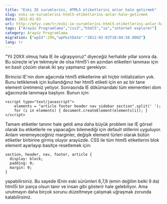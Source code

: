 ```yaml
---
title: "Eski IE surumlerini, HTML5 etiketlerini anlar hale getirmek"
slug: eski-ie-surumlerini-html5-etiketlerini-anlar-hale-getirmek
date: 2012-02-03
url: http://mfyz.com/tr/eski-ie-surumlerini-html5-etiketlerini-anlar-hale-getirmek/
tags: ["Arayüz Programlama","css3","html5","ie","internet explorer"]
category: Arayüz Programlama
migration: {"wpId":299,"wpPostDate":"2012-02-03T18:04:58.000Z"}
lang: tr
---
```


"Yil 20XX olmuş hala IE ile uğraşıyoruz" diyeceğiz herhalde yıllar sonra da. Bu süreçte ie'ye tekmeyle de olsa html5'i en azından etiketleri tanıması için en basit çözüm olarak iki şey yapmanız gerekiyor.

Birincisi IE'nin dom ağacında html5 etiketlerine ait hiçbir initialization yok. Bunu tetiklemek için kullandığınız her html5 etiketi için en az bir tane element üretmeniz yetiyor. Sonrasında IE dökümandaki tüm elementleri dom ağacınızda tanımaya başlıyor. Bunun için:
```
<script type="text/javascript">
	elements = "article footer header nav sidebar section".split(' ');
	for (i in elements) { document.createElement(elements[i]); }
</script>
```
Tamam etiketler tanınır hale geldi ama daha büyük problem ise IE görsel olarak bu etiketlerle ne yapacağını bilemediği için default stillerini uyguluyor. Anlam veremeyeceğiniz marginler, değişik element türleri olarak bütün etiketler birbirine girmiş oluyor arayüzde. CSS ile tüm html5 etiketlerini blok element ayarlayıp basitçe resetlemek için:
```
section, header, nav, footer, article {
  display: block;
  padding: 0;
  margin: 0;
}
```
yapabilirsiniz. Bu sayede IEnin eski sürümleri 6,7,8 (emin değilim belki 9 da) html5i bir parça olsun tanır ve insan gibi gösterir hale gelebiliyor. Ama unutmayın daha birçok sorunu düzeltmeye çalışmak uğraşmak zorunda kalabilirsiniz.